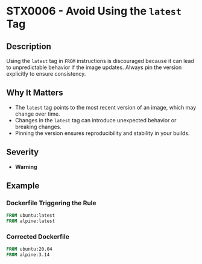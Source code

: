 # STX0006 - Avoid Using the `latest` Tag

## Description

Using the `latest` tag in `FROM` instructions is discouraged because it can lead to unpredictable behavior if the image updates. Always pin the version explicitly to ensure consistency.

## Why It Matters

- The `latest` tag points to the most recent version of an image, which may change over time.
- Changes in the `latest` tag can introduce unexpected behavior or breaking changes.
- Pinning the version ensures reproducibility and stability in your builds.

## Severity

- **Warning**

## Example

### Dockerfile Triggering the Rule

```dockerfile
FROM ubuntu:latest
FROM alpine:latest
```

### Corrected Dockerfile

```dockerfile
FROM ubuntu:20.04
FROM alpine:3.14
```

